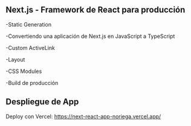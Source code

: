 ## Next.js - Framework de React para producción

-Static Generation

-Convertiendo una aplicación de Next.js en JavaScript a TypeScript

-Custom ActiveLink

-Layout

-CSS Modules

-Build de producción

## Despliegue de App
Deploy con Vercel: https://next-react-app-noriega.vercel.app/

